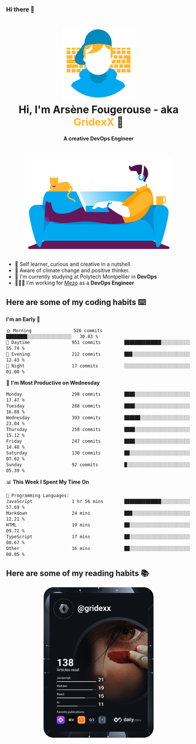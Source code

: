 ### Hi there 👋

<!--
**GridexX/gridexx** is a ✨ _special_ ✨ repository because its `README.md` (this file) appears on your GitHub profile.

Here are some ideas to get you started:

- 🔭 I’m currently working on ...
- 🌱 I’m currently learning ...
- 👯 I’m looking to collaborate on ...
- 🤔 I’m looking for help with ...
- 💬 Ask me about ...
- 📫 How to reach me: ...
- 😄 Pronouns: ...
- ⚡ Fun fact: ...
-->


<!-- Header -->
<h1 align="center">
  <img src="./images/user_profile.png" width="200">
  <br>
  Hi, I'm Arsène Fougerouse - aka <span style="color:#ffb72e">GridexX</span> 👋
</h1>


<p align="center">
  <b>A creative DevOps Engineer </b>
</p>
<br/>
<p align="center">
  <img src="./images/man_couch.png" width="400">
</p>

- 🎨 Self learner, curious and creative in a nutshell. 
- 🌱 Aware of climate change and positive thinker.
- 📕 I'm currently studying at Polytech Montpellier in **DevOps**
- 👨🏻‍💻 I'm working for [Mezo](https://meso-lr.umontpellier.fr/) as a **DevOps Engineer**


## Here are some of my coding habits ⌨️

<!-- Add a section about tech and Ops stack
  Like this one : https://github.com/Xanthus58#-tech-stack
-->
<!--START_SECTION:waka-->
**I'm an Early 🐤** 

```text
🌞 Morning                526 commits         ████████░░░░░░░░░░░░░░░░░   30.83 % 
🌆 Daytime                951 commits         ██████████████░░░░░░░░░░░   55.74 % 
🌃 Evening                212 commits         ███░░░░░░░░░░░░░░░░░░░░░░   12.43 % 
🌙 Night                  17 commits          ░░░░░░░░░░░░░░░░░░░░░░░░░   01.00 % 
```
📅 **I'm Most Productive on Wednesday** 

```text
Monday                   298 commits         ████░░░░░░░░░░░░░░░░░░░░░   17.47 % 
Tuesday                  288 commits         ████░░░░░░░░░░░░░░░░░░░░░   16.88 % 
Wednesday                393 commits         ██████░░░░░░░░░░░░░░░░░░░   23.04 % 
Thursday                 258 commits         ████░░░░░░░░░░░░░░░░░░░░░   15.12 % 
Friday                   247 commits         ████░░░░░░░░░░░░░░░░░░░░░   14.48 % 
Saturday                 130 commits         ██░░░░░░░░░░░░░░░░░░░░░░░   07.62 % 
Sunday                   92 commits          █░░░░░░░░░░░░░░░░░░░░░░░░   05.39 % 
```


📊 **This Week I Spent My Time On** 

```text
💬 Programming Languages: 
JavaScript               1 hr 56 mins        ██████████████░░░░░░░░░░░   57.69 % 
Markdown                 24 mins             ███░░░░░░░░░░░░░░░░░░░░░░   12.21 % 
HTML                     19 mins             ██░░░░░░░░░░░░░░░░░░░░░░░   09.72 % 
TypeScript               17 mins             ██░░░░░░░░░░░░░░░░░░░░░░░   08.67 % 
Other                    16 mins             ██░░░░░░░░░░░░░░░░░░░░░░░   08.05 % 
```


<!--END_SECTION:waka-->

## Here are some of my reading habits 📚
<div  align="center">
  <img src="./images/devcard.svg" width="300">
</div>
